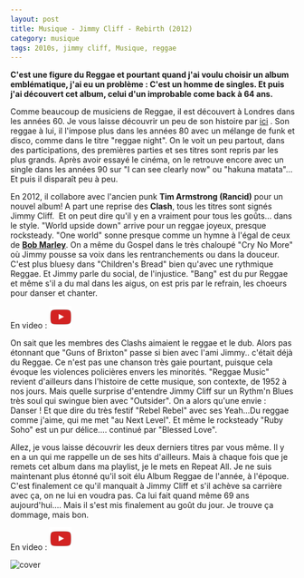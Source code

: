 ```yaml
---
layout: post
title: Musique - Jimmy Cliff - Rebirth (2012)
category: musique
tags: 2010s, jimmy cliff, Musique, reggae
---
```

**C'est une figure du Reggae et pourtant quand j'ai voulu choisir un album emblématique, j'ai eu un problème : C'est un homme de singles. Et puis j'ai découvert cet album, celui d'un improbable come back à 64 ans.**

Comme beaucoup de musiciens de Reggae, il est découvert à Londres dans les années 60. Je vous laisse découvrir un peu de son histoire par <a href="https://fr.wikipedia.org/wiki/Jimmy_Cliff">ici</a> . Son reggae à lui, il l'impose plus dans les années 80 avec un mélange de funk et disco, comme dans le titre "reggae night". On le voit un peu partout, dans des participations, des premières parties et ses titres sont repris par les plus grands. Après avoir essayé le cinéma, on le retrouve encore avec un single dans les années 90 sur "I can see clearly now" ou "hakuna matata"... Et puis il disparaît peu à peu.

En 2012, il collabore avec l'ancien punk **Tim Armstrong (Rancid)** pour un nouvel album! A part une reprise des **Clash**, tous les titres sont signés Jimmy Cliff.&nbsp; Et on peut dire qu'il y en a vraiment pour tous les goûts... dans le style. "World upside down" arrive pour un reggae joyeux, presque rocksteady. "One world" sonne presque comme un hymne à l'égal de ceux de <a href="https://cheziceman.wordpress.com/2009/02/09/bob-marley-exodus/">**Bob Marley**</a>. On a même du Gospel dans le très chaloupé "Cry No More" où Jimmy pousse sa voix dans les rentranchements ou dans la douceur. C'est plus bluesy dans "Children's Bread" bien qu'avec une rythmique Reggae. Et Jimmy parle du social, de l'injustice. "Bang" est du pur Reggae et même s'il a du mal dans les aigus, on est pris par le refrain, les choeurs pour danser et chanter.

En video : [![video](/images/youtube.png)](https://www.youtube.com/watch?v=1qHlUrcEfSE)

On sait que les membres des Clashs aimaient le reggae et le dub. Alors pas étonnant que "Guns of Brixton" passe si bien avec l'ami Jimmy.. c'était déjà du Reggae. Ce n'est pas une chanson très gaie pourtant, puisque cela évoque les violences policières envers les minorités. "Reggae Music" revient d'ailleurs dans l'histoire de cette musique, son contexte, de 1952 à nos jours. Mais quelle surprise d'entendre Jimmy Cliff sur un Rythm'n Blues&nbsp; très soul qui swingue bien avec "Outsider". On a alors qu'une envie :&nbsp; Danser ! Et que dire du très festif "Rebel Rebel" avec ses Yeah...Du reggae comme j'aime, qui me met "au Next Level". Et même le rocksteady "Ruby Soho" est un pur délice.... continué par "Blessed Love".

Allez, je vous laisse découvrir les deux derniers titres par vous même. Il y en a un qui me rappelle un de ses hits d'ailleurs. Mais à chaque fois que je remets cet album dans ma playlist, je le mets en Repeat All. Je ne suis maintenant plus étonné qu'il soit élu Album Reggae de l'année, à l'époque. C'est finalement ce qu'il manquait à Jimmy Cliff et s'il achève sa carrière avec ça, on ne lui en voudra pas. Ca lui fait quand même 69 ans aujourd'hui.... Mais il s'est mis finalement au goût du jour. Je trouve ça dommage, mais bon.

En video : [![video](/images/youtube.png)](https://www.youtube.com/watch?v=uIzMOcgdoww)

![cover](https://filedn.eu/llqi9IBxlYouGRXYG2xlROb/img/2017/jimmycliff-rebirth.jpg)
